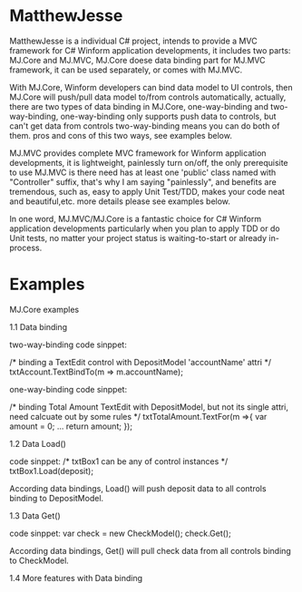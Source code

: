 # MatthewJesse

MatthewJesse is a individual C# project, intends to provide a MVC framework for C# Winform application developments, it includes
two parts: MJ.Core and MJ.MVC, MJ.Core doese data binding part for MJ.MVC framework, it can be used separately, or comes with MJ.MVC.

With MJ.Core, Winform developers can bind data model to UI controls, then MJ.Core will push/pull data model to/from controls automatically, actually, there are two types of data binding in MJ.Core, one-way-binding and two-way-binding, one-way-binding only supports push data to controls, but can't get data from controls  two-way-binding means you can do both of them. pros and cons of this two ways, see examples below.

MJ.MVC provides complete MVC framework for Winform application developments, it is lightweight, painlessly turn on/off, the only
prerequisite to use MJ.MVC is there need has at least one 'public' class named with "Controller" suffix, that's why I am saying
"painlessly", and benefits are tremendous, such as, easy to apply Unit Test/TDD, makes your code neat and beautiful,etc. more 
details please see examples below.

In one word, MJ.MVC/MJ.Core is a fantastic choice for C# Winform application developments particularly when you plan to apply TDD or do Unit tests, no matter your project status is waiting-to-start or already in-process.

# Examples

MJ.Core examples

1.1 Data binding

two-way-binding code sinppet:

/* binding a TextEdit control with DepositModel 'accountName' attri */
txtAccount.TextBindTo<DepositModel>(m => m.accountName);

one-way-binding code sinppet:

/* binding Total Amount TextEdit with DepositModel, but not its single attri, need calcuate out by some rules */
txtTotalAmount.TextFor<DepositModel>(m =>{
var amount = 0;
...
return amount;
});

1.2 Data Load()

code sinppet:
/* txtBox1 can be any of control instances */
txtBox1.Load<DepositModel>(deposit);

According data bindings, Load() will push deposit data to all controls binding to DepositModel.

1.3 Data Get()

code sinppet:
var check = new CheckModel();
check.Get<CheckModel>();

According data bindings, Get() will pull check data from all controls binding to CheckModel.

1.4 More features with Data binding







